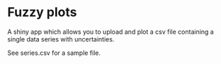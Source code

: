
# Fuzzy plots

A shiny app which allows you to upload and plot a csv file containing a single data series with uncertainties.

See series.csv for a sample file.
